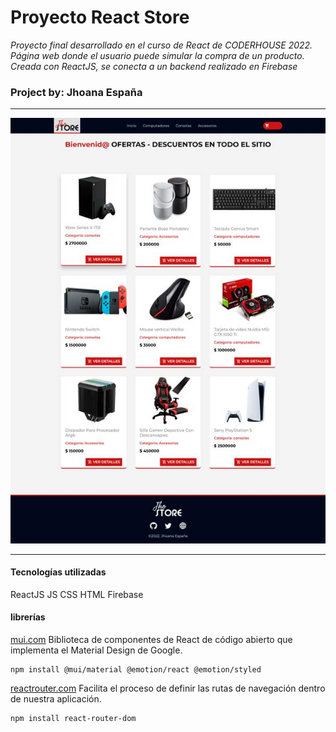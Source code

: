 # Proyecto React Store 

_Proyecto final desarrollado en el curso de React de CODERHOUSE 2022.
Página web donde el usuario puede simular la compra de un producto.
Creada con ReactJS, se conecta a un backend realizado en Firebase_

### Project by: Jhoana España
---
![imagen de store](./public/capturatienda.jpg)

---
#### Tecnologías utilizadas
ReactJS
JS
CSS
HTML
Firebase

#### librerías

[mui.com](https://mui.com/)
Biblioteca de componentes de React de código abierto que implementa el Material Design de Google.

    npm install @mui/material @emotion/react @emotion/styled

[reactrouter.com](https://reactrouter.com/en/main)
Facilita el proceso de definir las rutas de navegación dentro de nuestra aplicación.

    npm install react-router-dom


